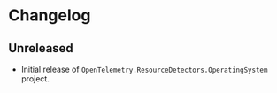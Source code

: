 # Changelog

## Unreleased

* Initial release of
  `OpenTelemetry.ResourceDetectors.OperatingSystem`
  project.
